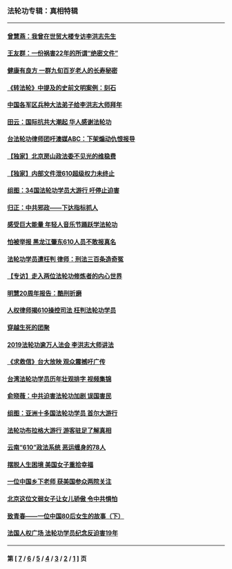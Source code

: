 ### 法轮功专辑：真相特辑
---
#### [曾慧燕：我曾在世贸大楼专访李洪志先生](../../pages/nf4389/n12898729.md?08300430) 
#### [王友群：一份祸害22年的所谓“绝密文件”](../../pages/nf4389/n12871750.md?08300430) 
#### [健康有良方 一群九旬百岁老人的长寿秘密](../../pages/nf4389/n12847475.md?08300430) 
#### [《转法轮》中提及的史前文明案例：刻石](../../pages/nf4389/n12758577.md?08300430) 
#### [中国各军区兵种大法弟子给李洪志大师拜年](../../pages/nf4389/n12750047.md?08300430) 
#### [田云：国际抗共大潮起 华人感谢法轮功](../../pages/nf4389/n12357708.md?08300430) 
#### [台法轮功律师团吁澳媒ABC：下架煽动仇恨报导](../../pages/nf4389/n12279917.md?08300430) 
#### [【独家】北京房山政法委不见光的维稳费](../../pages/nf4389/n12031979.md?08300430) 
#### [【独家】内部文件泄610超级权力未终止](../../pages/nf4389/n12023895.md?08300430) 
#### [组图：34国法轮功学员大游行 吁停止迫害](../../pages/nf4389/n11492658.md?08300430) 
#### [归正：中共邪政——下达指标抓人](../../pages/nf4389/n11474770.md?08300430) 
#### [感受巨大能量 年轻人音乐节踊跃学法轮功](../../pages/nf4389/n11441981.md?08300430) 
#### [怕被举报 黑龙江肇东610人员不敢报真名](../../pages/nf4389/n11436499.md?08300430) 
#### [法轮功学员遭枉判 律师：刑法三百条造奇冤](../../pages/nf4389/n11433943.md?08300430) 
#### [【专访】走入两位法轮功修炼者的内心世界](../../pages/nf4389/n11415623.md?08300430) 
#### [明慧20周年报告：酷刑折磨](../../pages/nf4389/n11387954.md?08300430) 
#### [人权律师揭610操控司法 枉判法轮功学员](../../pages/nf4389/n11313370.md?08300430) 
#### [穿越生死的团聚](../../pages/nf4389/n11258922.md?08300430) 
#### [2019法轮功逾万人法会 李洪志大师讲法](../../pages/nf4389/n11265303.md?08300430) 
#### [《求救信》台大放映 观众震撼吁广传](../../pages/nf4389/n10922251.md?08300430) 
#### [台湾法轮功学员历年壮观排字 视频集锦](../../pages/nf4389/n10878789.md?08300430) 
#### [俞晓薇：中共迫害法轮功加剧 误国害民](../../pages/nf4389/n10859260.md?08300430) 
#### [组图：亚洲十多国法轮功学员 首尔大游行](../../pages/nf4389/n10781149.md?08300430) 
#### [法轮功布拉格大游行 游客驻足了解真相](../../pages/nf4389/n10749360.md?08300430) 
#### [云南“610”政法系统 恶运缠身的78人](../../pages/nf4389/n10747534.md?08300430) 
#### [摆脱人生困境 美国女子重拾幸福](../../pages/nf4389/n10688678.md?08300430) 
#### [一位中国乡下老师 获美国参众两院关注](../../pages/nf4389/n10683927.md?08300430) 
#### [北京这位文弱女子让女儿骄傲 令中共惧怕](../../pages/nf4389/n10668341.md?08300430) 
#### [致青春——一位中国80后女生的故事（下）](../../pages/nf4389/n10642721.md?08300430) 
#### [法国人权广场 法轮功学员纪念反迫害19年](../../pages/nf4389/n10586601.md?08300430) 

---
#### 第 [ [7](./7.md?08300430) / [6](./6.md?08300430) / [5](./5.md?08300430) / [4](./4.md?08300430) / [3](./3.md?08300430) / [2](./2.md?08300430) / [1](./1.md?08300430) ] 页
